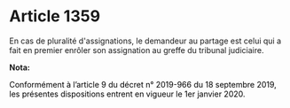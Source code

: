# Article 1359

En cas de pluralité d'assignations, le demandeur au partage est celui qui a fait en premier enrôler son assignation au greffe
du tribunal judiciaire.

**Nota:**

<font color="black">Conformément à l’article 9 du décret n° 2019-966 du 18 septembre 2019, les présentes dispositions entrent
en vigueur le 1er janvier 2020.</font>

